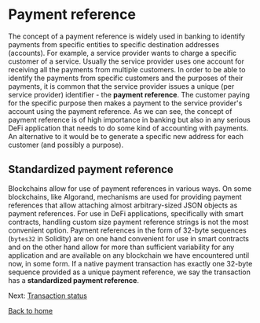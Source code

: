 # Payment reference

The concept of a payment reference is widely used in banking to identify payments from specific entities to specific destination addresses (accounts). For example, a service provider wants to charge a specific customer of a service. Usually the service provider uses one account for receiving all the payments from multiple customers. In order to be able to identify the payments from specific customers and the purposes of their payments, it is common that the service provider issues a unique (per service provider) identifier - the **payment reference**. The customer paying for the specific purpose then makes a payment to the service provider's account using the payment reference. As we can see, the concept of payment reference is of high importance in banking but also in any serious DeFi application that needs to do some kind of accounting with payments. An alternative to it would be to generate a specific new address for each customer (and possibly a purpose).

## Standardized payment reference

Blockchains allow for use of payment references in various ways. On some blockchains, like Algorand, mechanisms are used for providing payment references that allow attaching almost arbitrary-sized JSON objects as payment references. For use in DeFi applications, specifically with smart contracts, handling custom size payment reference strings is not the most convenient option. Payment references in the form of 32-byte sequences (`bytes32` in Solidity) are on one hand convenient for use in smart contracts and on the other hand allow for more than sufficient variability for any application and are available on any blockchain we have encountered until now, in some form. If a native payment transaction has exactly one 32-byte sequence provided as a unique payment reference, we say the transaction has a **standardized payment reference**.

Next: [Transaction status](./transaction-status.md)

[Back to home](../README.md)
